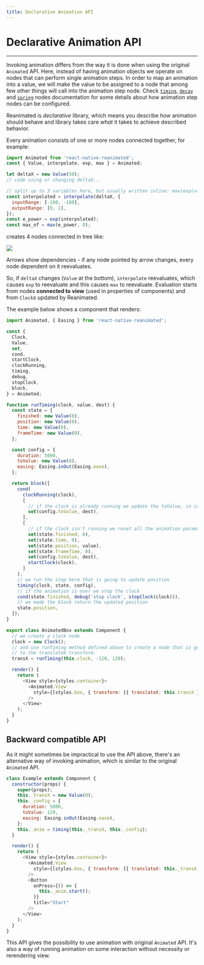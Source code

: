 ```yaml
---
title: Declarative Animation API
---
```


# Declarative Animation API

---

Invoking animation differs from the way it is done when using the original `Animated` API.
Here, instead of having animation objects we operate on nodes that can perform single animation steps.
In order to map an animation into a value, we will make the value to be assigned to a node that among few other things will call into the animation step node. Check [`timing`](timing.html), [`decay`](decay.html) and [`spring`](spring.html) nodes documentation for some details about how animation step nodes can be configured.

Reanimated is _declarative_ library, which means you describe _how_ animation should behave and library takes care _what_ it takes to achieve described behavior.

Every animation consists of one or more nodes connected together, for example:

```js
import Animated from 'react-native-reanimated';
const { Value, interpolate, exp, max } = Animated;

let deltaX = new Value(50);
// code using or changing deltaX...

// split up to 3 variables here, but usually written inline: max(exp(value), 8)
const interpolated = interpolate(deltaX, {
  inputRange: [-100, -100],
  outputRange: [0, 1],
});
const e_power = exp(interpolated);
const max_of = max(e_power, 8);
```

creates 4 nodes connected in tree like:

![](assets/images/dag1.png)

Arrows show dependencies - if any node pointed by arrow changes, every node dependent on it reevaluates.

So, if `deltaX` changes (`Value` at the bottom), `interpolate` reevaluates, which causes `exp` to reevaluate and this causes `max` to reevaluate.
Evaluation starts from nodes **connected to view** (used in properties of components) and from `Clock`s updated by Reanimated.

The example below shows a component that renders:

```js
import Animated, { Easing } from 'react-native-reanimated';

const {
  Clock,
  Value,
  set,
  cond,
  startClock,
  clockRunning,
  timing,
  debug,
  stopClock,
  block,
} = Animated;

function runTiming(clock, value, dest) {
  const state = {
    finished: new Value(0),
    position: new Value(0),
    time: new Value(0),
    frameTime: new Value(0),
  };

  const config = {
    duration: 5000,
    toValue: new Value(0),
    easing: Easing.inOut(Easing.ease),
  };

  return block([
    cond(
      clockRunning(clock),
      [
        // if the clock is already running we update the toValue, in case a new dest has been passed in
        set(config.toValue, dest),
      ],
      [
        // if the clock isn't running we reset all the animation params and start the clock
        set(state.finished, 0),
        set(state.time, 0),
        set(state.position, value),
        set(state.frameTime, 0),
        set(config.toValue, dest),
        startClock(clock),
      ]
    ),
    // we run the step here that is going to update position
    timing(clock, state, config),
    // if the animation is over we stop the clock
    cond(state.finished, debug('stop clock', stopClock(clock))),
    // we made the block return the updated position
    state.position,
  ]);
}

export class AnimatedBox extends Component {
  // we create a clock node
  clock = new Clock();
  // and use runTiming method defined above to create a node that is going to be mapped
  // to the translateX transform.
  transX = runTiming(this.clock, -120, 120);

  render() {
    return (
      <View style={styles.container}>
        <Animated.View
          style={[styles.box, { transform: [{ translateX: this.transX }] }]}
        />
      </View>
    );
  }
}
```

## Backward compatible API

As it might sometimes be impractical to use the API above, there's an alternative way of invoking animation, which is similar to the original `Animated` API.

```js
class Example extends Component {
  constructor(props) {
    super(props);
    this._transX = new Value(0);
    this._config = {
      duration: 5000,
      toValue: 120,
      easing: Easing.inOut(Easing.ease),
    };
    this._anim = timing(this._transX, this._config);
  }

  render() {
    return (
      <View style={styles.container}>
        <Animated.View
          style={[styles.box, { transform: [{ translateX: this._transX }] }]}
        />
        <Button
          onPress={() => {
            this._anim.start();
          }}
          title="Start"
        />
      </View>
    );
  }
}
```

This API gives the possibility to use animation with original `Animated` API. It's also a way of running animation on some interaction without necessity or rerendering view.
